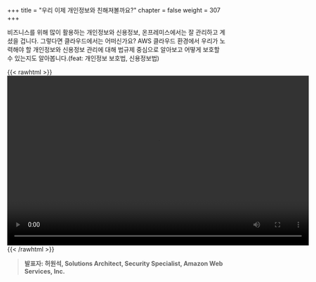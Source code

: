 +++
title = "우리 이제 개인정보와 친해져볼까요?"
chapter = false
weight = 307
+++

 비즈니스를 위해 많이 활용하는 개인정보와 신용정보, 온프레미스에서는 잘 관리하고 계셨을 겁니다. 그렇다면 클라우드에서는 어떠신가요? AWS 클라우드 환경에서 우리가 노력해야 할 개인정보와 신용정보 관리에 대해 법규제 중심으로 알아보고 어떻게 보호할 수 있는지도 알아봅니다.(feat: 개인정보 보호법, 신용정보법)

{{< rawhtml >}}
<video width="696" height="392" controls>
  <source src="https://dxjsvn24c4x1f.cloudfront.net/OnDemandTracks/keynote_1.mp4" type="video/mp4">
  Your browser doesn't support video.
</video>
{{< /rawhtml >}}

>  **발표자: 허원석, Solutions Architect, Security Specialist, Amazon Web Services, Inc.** 
